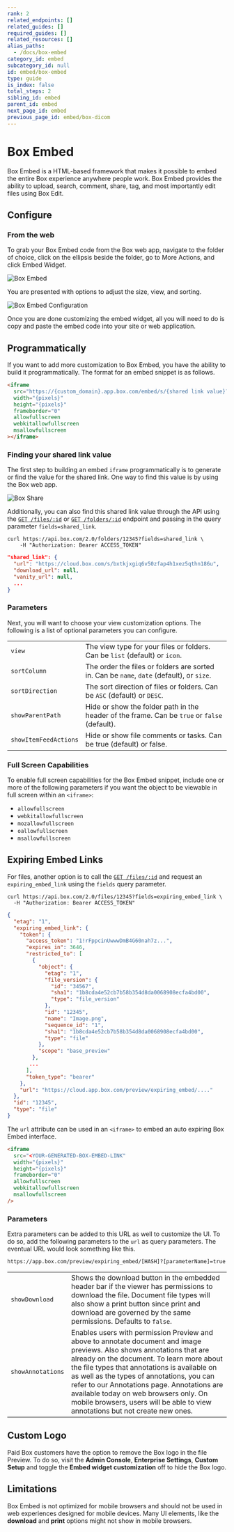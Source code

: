 ```yaml
---
rank: 2
related_endpoints: []
related_guides: []
required_guides: []
related_resources: []
alias_paths:
  - /docs/box-embed
category_id: embed
subcategory_id: null
id: embed/box-embed
type: guide
is_index: false
total_steps: 2
sibling_id: embed
parent_id: embed
next_page_id: embed
previous_page_id: embed/box-dicom
---
```


# Box Embed

Box Embed is a HTML-based framework that makes it possible to embed the entire
Box experience anywhere people work. Box Embed provides the ability to upload,
search, comment, share, tag, and most importantly edit files using Box Edit.

## Configure

### From the web

To grab your Box Embed code from the Box web app, navigate to the folder of
choice, click on the ellipsis beside the folder, go to More Actions, and click
Embed Widget.

<ImageFrame border>

![Box Embed](./box-embed.png)

</ImageFrame>

You are presented with options to adjust the size, view, and sorting.

<ImageFrame border>

![Box Embed Configuration](./box-embed-2.png)

</ImageFrame>

Once you are done customizing the embed widget, all you will need to do is copy
and paste the embed code into your site or web application.

## Programmatically

If you want to add more customization to Box Embed, you have the ability to
build it programmatically. The format for an embed snippet is as follows.

<!-- markdownlint-disable line-length -->

```html
<iframe
  src="https://{custom_domain}.app.box.com/embed/s/{shared link value}?view={list or icon}&sortColumn={name, date, or size}&sortDirection=ASC"
  width="{pixels}"
  height="{pixels}"
  frameborder="0"
  allowfullscreen
  webkitallowfullscreen
  msallowfullscreen
></iframe>
```

<!-- markdownlint-enable line-length -->

### Finding your shared link value

The first step to building an embed `iframe` programmatically is to generate or
find the value for the shared link. One way to find this value is by using the Box
web app.

<ImageFrame border>

![Box Share](./box-share.png)

</ImageFrame>

Additionally, you can also find this shared link value through the API using the
[`GET /files/:id`](e://get-files-id) or [`GET /folders/:id`](e://get-folders-id)
endpoint and passing in the query parameter `fields=shared_link`.

```curl
curl https://api.box.com/2.0/folders/12345?fields=shared_link \
    -H "Authorization: Bearer ACCESS_TOKEN"
```

```json
"shared_link": {
  "url": "https://cloud.box.com/s/bxtkjxgiq6v50zfap4h1xez5qthn186u",
  "download_url": null,
  "vanity_url": null,
  ...
}
```

### Parameters

Next, you will want to choose your view customization options. The following is
a list of optional parameters you can configure.

<!-- markdownlint-disable line-length -->

|                       |                                                                                              |
| --------------------- | -------------------------------------------------------------------------------------------- |
| `view`                | The view type for your files or folders. Can be `list` (default) or `icon`.                  |
| `sortColumn`          | The order the files or folders are sorted in. Can be `name`, `date` (default), or `size`.    |
| `sortDirection`       | The sort direction of files or folders. Can be `ASC` (default) or `DESC`.                    |
| `showParentPath`      | Hide or show the folder path in the header of the frame. Can be `true` or `false` (default). |
| `showItemFeedActions` | Hide or show file comments or tasks. Can be true (default) or false.                         |

<!-- markdownlint-enable line-length -->

### Full Screen Capabilities

To enable full screen capabilities for the Box Embed snippet, include one or more
of the following parameters if you want the object to be viewable in full screen
within an `<iframe>`:

- `allowfullscreen`
- `webkitallowfullscreen`
- `mozallowfullscreen`
- `oallowfullscreen`
- `msallowfullscreen`

## Expiring Embed Links

For files, another option is to call the [`GET /files/:id`](e://get-files-id)
and request an `expiring_embed_link` using the `fields` query parameter.

```curl
curl https://api.box.com/2.0/files/12345?fields=expiring_embed_link \
  -H "Authorization: Bearer ACCESS_TOKEN"
```

```json
{
  "etag": "1",
  "expiring_embed_link": {
    "token": {
      "access_token": "1!rFppcinUwwwDmB4G60nah7z...",
      "expires_in": 3646,
      "restricted_to": [
        {
          "object": {
            "etag": "1",
            "file_version": {
              "id": "34567",
              "sha1": "1b8cda4e52cb7b58b354d8da0068908ecfa4bd00",
              "type": "file_version"
            },
            "id": "12345",
            "name": "Image.png",
            "sequence_id": "1",
            "sha1": "1b8cda4e52cb7b58b354d8da0068908ecfa4bd00",
            "type": "file"
          },
          "scope": "base_preview"
        },
       ...
      ],
      "token_type": "bearer"
    },
    "url": "https://cloud.app.box.com/preview/expiring_embed/...."
  },
  "id": "12345",
  "type": "file"
}
```

The `url` attribute can be used in an `<iframe>` to embed an auto expiring Box
Embed interface.

```html
<iframe
  src="<YOUR-GENERATED-BOX-EMBED-LINK"
  width="{pixels}"
  height="{pixels}"
  frameborder="0"
  allowfullscreen
  webkitallowfullscreen
  msallowfullscreen
/>
```

### Parameters

Extra parameters can be added to this URL as well to customize the UI. To do so,
add the following parameters to the `url` as query parameters. The eventual URL
would look something like this.

```sh
https://app.box.com/preview/expiring_embed/[HASH]?[parameterName]=true
```

<!-- markdownlint-disable line-length -->

|                   |                                                                                                                                                                                                                                                                                                                                                                                                                                             |
| ----------------- | ------------------------------------------------------------------------------------------------------------------------------------------------------------------------------------------------------------------------------------------------------------------------------------------------------------------------------------------------------------------------------------------------------------------------------------------- |
| `showDownload`    | Shows the download button in the embedded header bar if the viewer has permissions to download the file. Document file types will also show a print button since print and download are governed by the same permissions. Defaults to `false`.                                                                                                                                                                                              |
| `showAnnotations` | Enables users with permission Preview and above to annotate document and image previews. Also shows annotations that are already on the document. To learn more about the file types that annotations is available on as well as the types of annotations, you can refer to our Annotations page. Annotations are available today on web browsers only. On mobile browsers, users will be able to view annotations but not create new ones. |

<!-- markdownlint-enable line-length -->

## Custom Logo

Paid Box customers have the option to remove the Box logo in the file Preview.
To do so, visit the **Admin Console**, **Enterprise Settings**, **Custom
Setup** and toggle the **Embed widget customization** off to hide the Box
logo.

## Limitations

Box Embed is not optimized for mobile browsers and should not be used in web
experiences designed for mobile devices. Many UI elements, like the **download**
and **print** options might not show in mobile browsers.

[logo]: https://community.box.com/t5/Get-Started-Guide-for-New-Admins/Customize-Your-Account-s-Branding/ta-p/301
